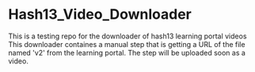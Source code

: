 # Hash13_Video_Downloader
This is a testing repo for the downloader of hash13 learning portal videos
This downloader containes a manual step that is getting a URL of the file named 'v2' from the learning portal.
The step will be uploaded soon as a video.
